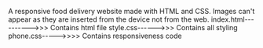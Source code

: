 A responsive food delivery website made with HTML and CSS.
Images can't appear as they are inserted from the device not from the web.
index.html---------->>> Contains html file             style.css------>>> Contains all styling       phone.css----->>>> Contains responsiveness code
